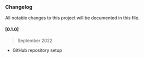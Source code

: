### Changelog

All notable changes to this project will be documented in this file.

#### [0.1.0]

> September 2022

- GitHub repository setup

